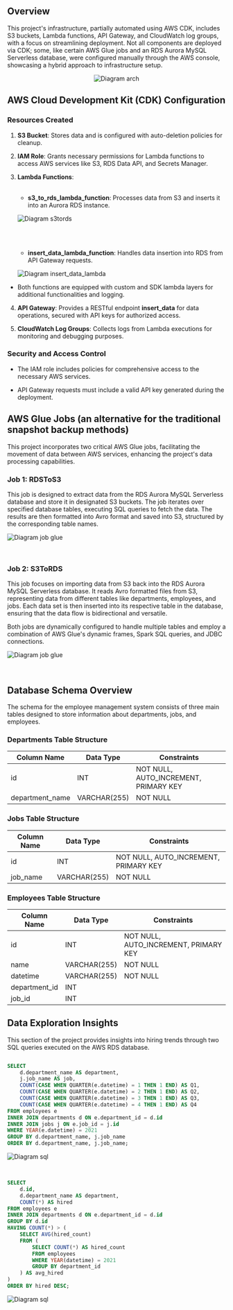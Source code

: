 Overview
---------------------------------------------

This project's infrastructure, partially automated using AWS CDK, includes S3 buckets, Lambda functions, 
API Gateway, and CloudWatch log groups, with a focus on streamlining deployment. 
Not all components are deployed via CDK; 
some, like certain AWS Glue jobs and an RDS Aurora MySQL Serverless database, 
were configured manually through the AWS console, showcasing a hybrid approach to infrastructure setup. 

<p align="center">
  <img src="docs/init.drawio.svg" alt="Diagram arch">
</p>

## AWS Cloud Development Kit (CDK) Configuration

### Resources Created

1.  **S3 Bucket**: Stores data and is configured with auto-deletion policies for cleanup.
    
2.  **IAM Role**: Grants necessary permissions for Lambda functions to access AWS services like S3, RDS Data API, and Secrets Manager.
    
   3.  **Lambda Functions**:
       <br><br>    
    
       *   **s3\_to\_rds\_lambda\_function**: Processes data from S3 and inserts it into an Aurora RDS instance.
       <p align="left">
           <img src="docs/s3_to_rds_lambda.svg" alt="Diagram s3tords">
       </p>
       
       <br><br>
        
       *   **insert\_data\_lambda\_function**: Handles data insertion into RDS from API Gateway requests.
       <p align="left">
             <img src="docs/insert_data_lambda.svg" alt="Diagram insert_data_lambda">
       </p>
        
  *   Both functions are equipped with custom and SDK lambda layers for additional functionalities and logging.
        
4.  **API Gateway**: Provides a RESTful endpoint **insert\_data** for data operations, secured with API keys for authorized access.
    
5.  **CloudWatch Log Groups**: Collects logs from Lambda executions for monitoring and debugging purposes.
    

### Security and Access Control

*   The IAM role includes policies for comprehensive access to the necessary AWS services.
    
*   API Gateway requests must include a valid API key generated during the deployment.


AWS Glue Jobs (an alternative for the traditional snapshot backup methods)
---------------------------

This project incorporates two critical AWS Glue jobs, facilitating the movement of data between AWS services, enhancing the project's data processing capabilities.

### Job 1: RDSToS3

This job is designed to extract data from the RDS Aurora MySQL Serverless database and store it in designated S3 buckets. The job iterates over specified database tables, executing SQL queries to fetch the data. The results are then formatted into Avro format and saved into S3, structured by the corresponding table names.
<p align="left">
     <img src="docs/RDSToS3JobGlue.svg" alt="Diagram job glue">
</p>
<br>

### Job 2: S3ToRDS

This job focuses on importing data from S3 back into the RDS Aurora MySQL Serverless database. It reads Avro formatted files from S3, representing data from different tables like departments, employees, and jobs. Each data set is then inserted into its respective table in the database, ensuring that the data flow is bidirectional and versatile.

Both jobs are dynamically configured to handle multiple tables and employ a combination of AWS Glue's dynamic frames, Spark SQL queries, and JDBC connections.
<p align="left">
     <img src="docs/S3ToRDSJobGlue.svg" alt="Diagram job glue">
</p>
<br>

## Database Schema Overview

The schema for the employee management system consists of three main tables designed to store information about departments, jobs, and employees.

### Departments Table Structure

| Column Name     | Data Type        | Constraints                  |
|-----------------|------------------|------------------------------|
| id              | INT              | NOT NULL, AUTO_INCREMENT, PRIMARY KEY |
| department_name | VARCHAR(255)     | NOT NULL                     |

### Jobs Table Structure

| Column Name | Data Type    | Constraints                  |
|-------------|--------------|------------------------------|
| id          | INT          | NOT NULL, AUTO_INCREMENT, PRIMARY KEY |
| job_name    | VARCHAR(255) | NOT NULL                     |

### Employees Table Structure

| Column Name   | Data Type    | Constraints                  |
|---------------|--------------|------------------------------|
| id            | INT          | NOT NULL, AUTO_INCREMENT, PRIMARY KEY |
| name          | VARCHAR(255) | NOT NULL                     |
| datetime      | VARCHAR(255) | NOT NULL                     |
| department_id | INT          |                              |
| job_id        | INT          |                              |


Data Exploration Insights
---------------------------

This section of the project provides insights into hiring trends through two SQL queries executed on the AWS RDS database.
```sql

SELECT
    d.department_name AS department,
    j.job_name AS job,
    COUNT(CASE WHEN QUARTER(e.datetime) = 1 THEN 1 END) AS Q1,
    COUNT(CASE WHEN QUARTER(e.datetime) = 2 THEN 1 END) AS Q2,
    COUNT(CASE WHEN QUARTER(e.datetime) = 3 THEN 1 END) AS Q3,
    COUNT(CASE WHEN QUARTER(e.datetime) = 4 THEN 1 END) AS Q4
FROM employees e
INNER JOIN departments d ON e.department_id = d.id
INNER JOIN jobs j ON e.job_id = j.id
WHERE YEAR(e.datetime) = 2021
GROUP BY d.department_name, j.job_name
ORDER BY d.department_name, j.job_name;
```
<p align="left">
     <img src="docs/req1_chall2.svg" alt="Diagram sql">
</p>
<br>

```sql
SELECT
    d.id,
    d.department_name AS department,
    COUNT(*) AS hired
FROM employees e
INNER JOIN departments d ON e.department_id = d.id
GROUP BY d.id
HAVING COUNT(*) > (
    SELECT AVG(hired_count)
    FROM (
        SELECT COUNT(*) AS hired_count
        FROM employees
        WHERE YEAR(datetime) = 2021
        GROUP BY department_id
    ) AS avg_hired
)
ORDER BY hired DESC;
```
<p align="left">
     <img src="docs/req2_chall2.svg" alt="Diagram sql">
</p>
<br>